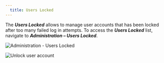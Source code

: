 ```yaml
---
  title: Users Locked
---
```

The ***Users Locked*** allows to manage user accounts that has been locked after too many failed log in attempts. To access the ***Users Locked*** list, navigate to ***Administration – Users Locked***. 

![Administration - Users Locked](https://webdevolutions.azureedge.net/docs/en/server/ServerOp8036.png)  

![Unlock user account](https://webdevolutions.azureedge.net/docs/en/server/ServerOp8035.png)  